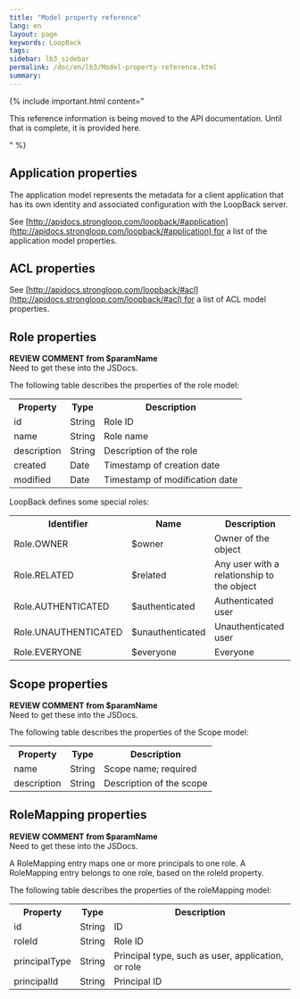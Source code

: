 ```yaml
---
title: "Model property reference"
lang: en
layout: page
keywords: LoopBack
tags:
sidebar: lb3_sidebar
permalink: /doc/en/lb3/Model-property-reference.html
summary:
---
```


{% include important.html content="

This reference information is being moved to the API documentation. Until that is complete, it is provided here.

" %}

## Application properties

The application model represents the metadata for a client application that has its own identity and associated configuration with the LoopBack server.

See [http://apidocs.strongloop.com/loopback/#application](http://apidocs.strongloop.com/loopback/#application) for a list of the application model properties.

## ACL properties

See [http://apidocs.strongloop.com/loopback/#acl](http://apidocs.strongloop.com/loopback/#acl) for a list of ACL model properties.

## Role properties

<div class="sl-hidden"><strong>REVIEW COMMENT from $paramName</strong><br>Need to get these into the JSDocs.</div>

The following table describes the properties of the role model:

<table>
  <tbody>
    <tr>
      <th>Property</th>
      <th>Type</th>
      <th>Description</th>
    </tr>
    <tr>
      <td>id</td>
      <td>String</td>
      <td>Role ID</td>
    </tr>
    <tr>
      <td>name</td>
      <td>String</td>
      <td>Role name</td>
    </tr>
    <tr>
      <td>description</td>
      <td>String</td>
      <td>Description of the role</td>
    </tr>
    <tr>
      <td>created</td>
      <td>Date</td>
      <td>Timestamp of creation date</td>
    </tr>
    <tr>
      <td>modified</td>
      <td>Date</td>
      <td>Timestamp of modification date</td>
    </tr>
  </tbody>
</table>

LoopBack defines some special roles:

<table>
  <tbody>
    <tr>
      <th>Identifier</th>
      <th>Name</th>
      <th>Description</th>
    </tr>
    <tr>
      <td>Role.OWNER</td>
      <td>$owner</td>
      <td>Owner of the object</td>
    </tr>
    <tr>
      <td>Role.RELATED</td>
      <td>$related</td>
      <td>Any user with a relationship to the object</td>
    </tr>
    <tr>
      <td>Role.AUTHENTICATED</td>
      <td>$authenticated</td>
      <td>Authenticated user</td>
    </tr>
    <tr>
      <td>Role.UNAUTHENTICATED</td>
      <td>$unauthenticated</td>
      <td>Unauthenticated user</td>
    </tr>
    <tr>
      <td>Role.EVERYONE</td>
      <td>$everyone</td>
      <td>Everyone</td>
    </tr>
  </tbody>
</table>

## Scope properties

<div class="sl-hidden"><strong>REVIEW COMMENT from $paramName</strong><br>Need to get these into the JSDocs.</div>

The following table describes the properties of the Scope model:

<table>
  <tbody>
    <tr>
      <th>Property</th>
      <th>Type</th>
      <th>Description</th>
    </tr>
    <tr>
      <td>name</td>
      <td>String</td>
      <td>Scope name; required</td>
    </tr>
    <tr>
      <td>description</td>
      <td>String</td>
      <td>Description of the scope</td>
    </tr>
  </tbody>
</table>

## RoleMapping properties

<div class="sl-hidden"><strong>REVIEW COMMENT from $paramName</strong><br>Need to get these into the JSDocs.</div>

A RoleMapping entry maps one or more principals to one role. A RoleMapping entry belongs to one role, based on the roleId property.

The following table describes the properties of the roleMapping model:

<table>
  <tbody>
    <tr>
      <th>Property</th>
      <th>Type</th>
      <th>Description</th>
    </tr>
    <tr>
      <td>id</td>
      <td>String</td>
      <td>ID</td>
    </tr>
    <tr>
      <td>roleId</td>
      <td>String</td>
      <td>Role ID</td>
    </tr>
    <tr>
      <td>principalType</td>
      <td>String</td>
      <td>Principal type, such as user, application, or role</td>
    </tr>
    <tr>
      <td>principalId</td>
      <td>String</td>
      <td>Principal ID</td>
    </tr>
  </tbody>
</table>